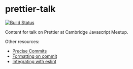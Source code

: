 # prettier-talk

[![Build Status](https://travis-ci.org/johnwalley/prettier-talk.svg?branch=master)](https://travis-ci.org/johnwalley/prettier-talk)

Content for talk on Prettier at Cambridge Javascript Meetup.

Other resources:

- [Precise Commits](https://github.com/nrwl/precise-commits)
- [Formatting on commit](https://prettier.io/docs/en/precommit.html)
- [Integrating with eslint](https://prettier.io/docs/en/eslint.html)
